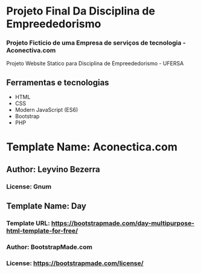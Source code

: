 # Projeto Final Da Disciplina de Empreededorismo 

### Projeto Ficticio de uma Empresa de serviços de tecnologia - Aconectiva.com

Projeto Website Statico para Disciplina de Empreededorismo - UFERSA 

## Ferramentas e tecnologias
- HTML
- CSS
- Modern JavaScript (ES6)
- Bootstrap
- PHP


# Template Name: Aconectica.com
## Author: Leyvino Bezerra
### License: Gnum

## Template Name: Day
### Template URL: https://bootstrapmade.com/day-multipurpose-html-template-for-free/
### Author: BootstrapMade.com
### License: https://bootstrapmade.com/license/
